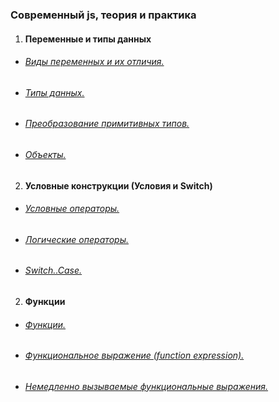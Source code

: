 ### Современный js, теория и практика

1. #### Переменные и типы данных
* ###### [Виды переменных и их отличия.](https://dimmoon69.github.io/java_script/1/)
* ###### [Типы данных.](https://dimmoon69.github.io/java_script/2/)
* ###### [Преобразование примитивных типов.](https://dimmoon69.github.io/java_script/3/)
* ###### [Объекты.](https://dimmoon69.github.io/java_script/4/)
2. #### Условные конструкции (Условия и Switch)
* ###### [Условные операторы.](https://dimmoon69.github.io/java_script/5/)
* ###### [Логические операторы.](https://dimmoon69.github.io/java_script/6/)
* ###### [Switch..Case.](https://dimmoon69.github.io/java_script/7/)
2. #### Функции
* ###### [Функции.](https://dimmoon69.github.io/java_script/8/)
* ###### [Функциональное выражение (function expression).](https://dimmoon69.github.io/java_script/9/)
* ###### [Немедленно вызываемые функциональные выражения.](https://dimmoon69.github.io/java_script/10/)